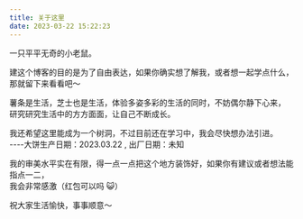 ```yaml
---
title: 关于这里
date: 2023-03-22 15:22:23
---
```


一只平平无奇的小老鼠。

建这个博客的目的是为了自由表达，如果你确实想了解我，或者想一起学点什么，那就留下来看看吧～

薯条是生活，芝士也是生活，体验多姿多彩的生活的同时，不妨偶尔静下心来，
研究研究生活中的方方面面，让自己不断成长。

我还希望这里能成为一个树洞，不过目前还在学习中，我会尽快想办法引进。   
----大饼生产日期：2023.03.22 , 出厂日期：未知

我的审美水平实在有限，得一点一点把这个地方装饰好，如果你有建议或者想法能指点一二，  
我会非常感激（红包可以吗 :smiley_cat:）

祝大家生活愉快，事事顺意～